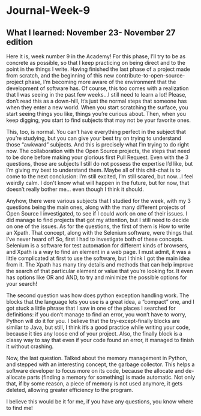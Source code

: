 # Journal-Week-9

## What I learned: November 23- November 27 edition

Here it is, week number 9 in the Academy! For this phase, I’ll try to be as concrete as possible, so that I keep practicing on being direct and to the point in the things I write. Having finished the last phase of a project made from scratch, and the beginning of this new contribute-to-open-source-project phase, I’m becoming more aware of the environment that the development of software has. Of course, this too comes with a realization that I was seeing in the past few weeks...I still need to learn a lot! Please, don’t read this as a down-hill, It’s just the normal steps that someone has when they enter a new world. When you start scratching the surface, you start seeing things you like, things you’re curious about. Then, when you keep digging, you start to find subjects that may not be your favorite ones. 

This, too, is normal. You can’t have everything perfect in the subject that you’re studying, but you can give your best try on trying to understand those “awkward” subjects. And this is precisely what I’m trying to do right now. The collaboration with the Open Source projects, the steps that need to be done before making your glorious first Pull Request. Even with the 3 questions, those are subjects I still do not possess the expertise I’d like, but I’m giving my best to understand them. Maybe all of this chit-chat is to come to the next conclusion: I’m still excited, I’m still scared, but now...I feel weirdly calm. I don't know what will happen in the future, but for now, that doesn’t really bother me… even though I think it should.

Anyhow, there were various subjects that I studied for the week, with my 3 questions being the main ones, along with the many different projects of Open Source I investigated, to see if I could work on one of their issues. I did manage to find projects that got my attention, but I still need to decide on one of the issues. As for the questions, the first of them is How to write an Xpath. That concept, along with the Selenium software, were things that I’ve never heard of! So, first I had to investigate both of these concepts. Selenium is a software for test automation for different kinds of browsers, and Xpath is a way to find an element in a web page. I must admit, it was a little complicated at first to use the software, but I think I got the main idea from it.
The Xpath has many tiny details and methods that can help improve the search of that particular element or value that you’re looking for. It even has options like OR and AND, to try and minimize the possible options for your search!

The second question was how does python exception handling work. The blocks that the language lets you use is a great idea, a “compact” one, and I got stuck a little phrase that I saw in one of the places I searched for definitions: if you don’t manage to find an error, you won’t have to worry, Python will do it for you.  I believe that the try-except-finally blocks are similar to Java, but still,  I think it’s a good practice while writing your code, because it ties any loose end of your project. Also, the finally block is a classy way to say that even if your code found an error, it managed to finish it without crashing.

Now, the last question. Talked about the memory management in Python, and stepped with an interesting concept, the garbage collector. This helps a software developer to focus more on its code, because the allocate and de-allocate parts (finding a memory for something) is made automatic. Not only that, if by some reason, a piece of memory is not used anymore, it gets deleted, allowing greater efficiency to the program.

I believe this would be it for me, if you have any questions, you know where to find me!
